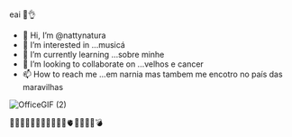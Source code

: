 eai 🥸👌

- 👋 Hi, I’m @nattynatura
- 👀 I’m interested in ...musicá
- 🌱 I’m currently learning ...sobre minhe
- 💞️ I’m looking to collaborate on ...velhos e cancer
- 📫 How to reach me ...em narnia mas tambem me encotro no país das maravilhas
<!---
nattynatura/nattynatura is a ✨ special ✨ repository because its `README.md` (this file) appears on your GitHub profile.
You can click the Preview link to take a look at your changes.
--->
![OfficeGIF (2)](https://github.com/nattynatura/nattynatura/assets/142352463/3df315fc-fb47-4ace-83b1-b8a66c4e171e)

😶‍🌫️🥱🫠🤡🐲🦑🪸🦜🦢🧠🫀🦾🤘🎸🌝💣
